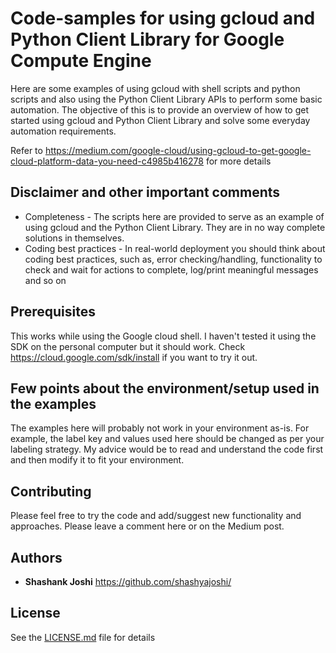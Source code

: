 # Code-samples for using gcloud and Python Client Library for Google Compute Engine

Here are some examples of using gcloud with shell scripts and python scripts and also using the Python Client Library APIs to perform some basic automation. The objective of this is to provide an overview of how to get started using gcloud and Python Client Library and solve some everyday automation requirements.

Refer to https://medium.com/google-cloud/using-gcloud-to-get-google-cloud-platform-data-you-need-c4985b416278 for more details

## Disclaimer and other important comments

* Completeness - The scripts here are provided to serve as an example of using gcloud and the Python Client Library. They are in no way complete solutions in themselves.
* Coding best practices - In real-world deployment you should think about coding best practices, such as, error checking/handling, functionality to check and wait for actions to complete, log/print meaningful messages and so on

## Prerequisites

This works while using the Google cloud shell. I haven't tested it using the SDK on the personal computer but it should work. Check https://cloud.google.com/sdk/install if you want to try it out.

## Few points about the environment/setup used in the examples

The examples here will probably not work in your environment as-is. For example, the label key and values used here should be changed as per your labeling strategy. My advice would be to read and understand the code first and then modify it to fit your environment.

## Contributing

Please feel free to try the code and add/suggest new functionality and approaches. Please leave a comment here or on the Medium post.

## Authors

* **Shashank Joshi** https://github.com/shashyajoshi/

## License

See the [LICENSE.md](LICENSE.md) file for details
